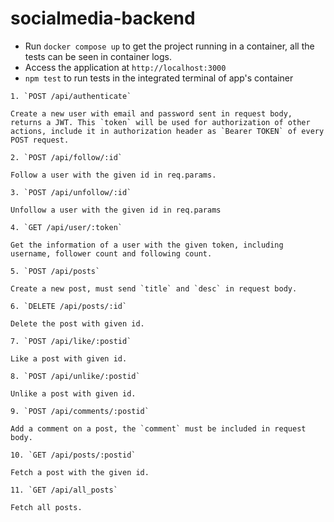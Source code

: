 # socialmedia-backend
- Run `docker compose up` to get the project running in a container, all the tests can be seen in container logs. 
- Access the application at `http://localhost:3000`
- `npm test` to run tests in the integrated terminal of app's container

```
1. `POST /api/authenticate`

Create a new user with email and password sent in request body, returns a JWT. This `token` will be used for authorization of other actions, include it in authorization header as `Bearer TOKEN` of every POST request.

2. `POST /api/follow/:id`

Follow a user with the given id in req.params.

3. `POST /api/unfollow/:id`

Unfollow a user with the given id in req.params

4. `GET /api/user/:token`

Get the information of a user with the given token, including username, follower count and following count.

5. `POST /api/posts`

Create a new post, must send `title` and `desc` in request body.

6. `DELETE /api/posts/:id`

Delete the post with given id.

7. `POST /api/like/:postid`

Like a post with given id.

8. `POST /api/unlike/:postid`

Unlike a post with given id.

9. `POST /api/comments/:postid`

Add a comment on a post, the `comment` must be included in request body.

10. `GET /api/posts/:postid`

Fetch a post with the given id.

11. `GET /api/all_posts`

Fetch all posts.
```